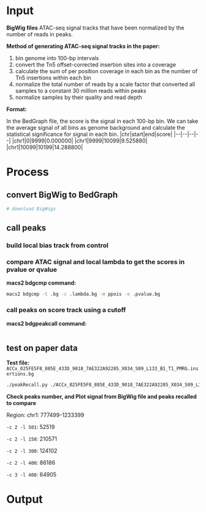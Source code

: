 # Input
**BigWig files**
ATAC-seq signal tracks that have been normalized by the number of reads in peaks. 

**Method of generating ATAC-seq signal tracks in the paper:**
 1. bin genome into 100-bp intervals
 2. convert the Tn5 offset-corrected insertion sites into a coverage
 3. calculate the sum of per position coverage in each bin as the number of Tn5 insertions within each bin
 4. normalize the total number of reads by a scale factor that converted all samples to a constant 30 million reads within peaks
 5. normalize samples by their quality and read depth

**Format:**

In the BedGraph file, the score is the signal in each 100-bp bin. We can take the average signal of all bins as genome background and calculate the statistical significance for signal in each bin.
|chr|start|end|score|
|--|--|--|--|
|chr1|0|9999|0.000000|
|chr1|9999|10099|9.525880|
|chr1|10099|10199|14.288800|
# Process
## convert BigWig to BedGraph
```bash
# download BigWigs
```
## call peaks
### build local bias track from control
### compare ATAC signal and local lambda to get the scores in pvalue or qvalue
**macs2 bdgcmp command:**
```bash
macs2 bdgcmp -t .bg -c .lambda.bg -m ppois -o .pvalue.bg
```
### call peaks on score track using a cutoff
**macs2 bdgpeakcall command:**
```bash

```
## test on paper data
**Test file:** `ACCx_025FE5F8_885E_433D_9018_7AE322A92285_X034_S09_L133_B1_T1_PMRG.insertions.bg`
```bash
./peakRecall.py ./ACCx_025FE5F8_885E_433D_9018_7AE322A92285_X034_S09_L133_B1_T1_PMRG.insertions.bg
```
**Check peaks number, and Plot signal from BigWig file and peaks recalled to compare**

Region: chr1: 777499-1233399

`-c 2 -l 501`: 52519 


`-c 2 -l 150`: 210571

`-c 2 -l 300`: 124102

`-c 2 -l 400`: 86186


`-c 3 -l 400`: 64905 
# Output
<!--stackedit_data:
eyJoaXN0b3J5IjpbLTc4MDI1Mzk2NywtMTg0OTYyMjAxMSwtMT
g5OTE4OTQ3NiwtOTg0OTY4MTQyXX0=
-->